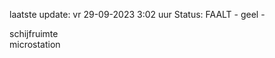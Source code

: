 laatste update: 
vr 29-09-2023  3:02   uur 
Status: FAALT - geel - 
<div class="service Y">schijfruimte</div><div class="service Y">microstation</div>